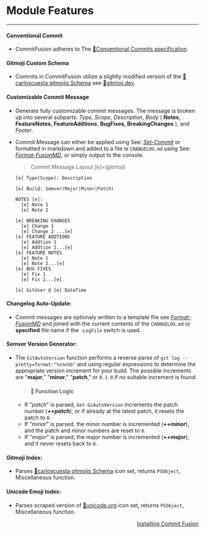 
# <i class="fa-solid fa-cubes" style="color: #d07711;"></i> Module Features

---

#### Conventional Commit

- CommitFusion adheres to The [🧷Conventional Commits specification](https://www.conventionalcommits.org/en/v1.0.0/).

#### Gitmoji Custom Schema

- Commits in CommitFusion utilize a slightly modified version of the [🧷carloscuesta gitmojis Schema](https://github.com/carloscuesta/gitmoji/blob/master/packages/gitmojis/src/gitmojis.json) see [🧷gitmoji.dev](https://gitmoji.dev).

#### Customizable Commit Message

- Generate fully customizable commit messages. The message is broken up into several subparts: *Type*, *Scope*, *Description*, *Body* ( **Notes**, **FeatureNotes**, **FeatureAddtions**, **BugFixes**, **BreakingChanges** ), and *Footer*.

- Commit Message can either be applied using See: [*Set-Commit*](/cmdlets#set-commit) or formatted in markdown and added to a file ie `CHANGELOG.md` using See: [*Format-FusionMD*](/cmdlets#format-fusionmd), or simply output to the console.

  > Commit Message Layout *[e]*=(gitmoji)

  ```text
  [e] Type(Scope): Description

  [e] Build: Semver(Major|Minor|Patch)

  NOTES [e]:
    [e] Note 1
    [e] Note 2

  [e] BREAKING CHANGES
    [e] Change 1
    [e] Change 2 ...[e]
  [e] FEATURE ADDTIONS
    [e] Addtion 1
    [e] Addtion 2...[e]
  [e] FEATURE NOTES
    [e] Note 1
    [e] Note 2...[e]
  [e] BUG FIXES
    [e] Fix 1
    [e] Fix 2...[e]

  [e] GitUser @ [e] DateTime
  ```

####  Changelog Auto-Update:

- Commit messages are optionaly written to a template file see [*Format-FusionMD*](/cmdlets#format-fusionmd) and joined with the current contents of the `CHANGELOG.md` or **specified** file name if the `-LogFile` switch is used.

#### Semver Version Generator:

- The `GitAutoVersion` function performs a reverse parse of `git log --pretty=format:"%s%n%b"` and using regular expressions to determine the appropriate version increment for your build. The possible increments are "**major**," "**minor**," "**patch**," or `0.1.0` if no suitable increment is found.

  > #### 🥏 Function Logic
    - If "*patch*" is parsed, `Get-GiAutoVersion` increments the patch number (***++patch***), or if already at the latest patch, it resets the patch to `0`.
    - If "*minor*" is parsed, the minor number is incremented (***++minor***), and the patch and minor numbers are reset to `0`.
    - If "*major*" is parsed, the major number is incremented (***++major***), and it never resets back to `0`.

#### Gitmoji Index:

- Parses [🧷carloscuesta gitmojis Schema](https://github.com/carloscuesta/gitmoji/blob/master/packages/gitmojis/src/gitmojis.json) icon set, returns `PSObject`, Miscellaneous function.

####  Unicode Emoji Index:

- Parses scraped version of [🧷unicode.org](https://unicode.org/emoji/charts/emoji-list.html) icon set, returns `PSObject`, Miscellaneous function.

<div align="right">
  <a href="/install"> Installing Commit Fusion </a>
</div>